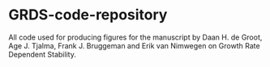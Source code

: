 # GRDS-code-repository
 All code used for producing figures for the manuscript by Daan H. de Groot, Age J. Tjalma, Frank J. Bruggeman and Erik van Nimwegen on Growth Rate Dependent Stability.
